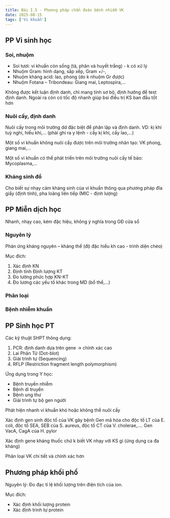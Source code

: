 ```yaml
---
title: Bài I.5 - Phương pháp chẩn đoán bệnh nhiễm VK
date: 2025-08-15
tags: ['Vi khuẩn']
---
```


## PP Vi sinh học

### Soi, nhuộm

- Soi tươi: vi khuẩn còn sống (tả, phân và huyết trắng) - k có xử lý
- Nhuộm Gram: hình dạng, sắp xếp, Gram +/-,
- Nhuộm kháng acid: lao, phong (do k nhuộm Gr được)
- Nhuộm Fotana – Tribondeau: Giang mai, Leptospira,…

Không được kết luận định danh, chỉ mang tính sơ bộ, định hướng để test định danh. Ngoài ra còn có tốc độ nhanh giúp bsi điều trị KS ban đầu tốt hơn

### Nuôi cấy, định danh

Nuôi cấy trong môi trường dd đặc biệt để phân lập và định danh. VD: kị khí tuỳ nghi, hiếu khí,... (phải ghi ra y lệnh - cấy kị khí, cấy lao,...)

Một số vi khuẩn không nuôi cấy được trên môi trường nhân tạo: VK phong, giang mai,…

Một số vi khuẩn có thể phát triển trên môi trường nuôi cấy tế bào: Mycoplasma,…

### Kháng sinh đồ

Cho biết sự nhạy cảm kháng sinh của vi khuẩn thông qua phương pháp đĩa giấy (định tính), pha loãng liên tiếp (MIC - định lượng)

## PP Miễn dịch học

Nhanh, nhạy cao, kém đặc hiệu, không ý nghĩa trong GĐ cửa sổ

### Nguyên lý

Phản ứng kháng nguyên – kháng thể (độ đặc hiểu kh cao - trình diện chéo)

Mục đích:

1. Xác định KN
2. Định tính
   Định lượng KT
3. Đo lường phức hợp KN-KT
4. Đo lương các yếu tố khác trong MD (bổ thể,…)

### Phân loại

### Bệnh nhiễm khuẩn

## PP Sinh học PT

Các kỹ thuật SHPT thông dụng:

1. PCR: định danh dựa trên gene → chính xác cao
2. Lai Phân Tử (Dot-blot)
3. Giải trình tự (Sequencing)
4. RFLP (Restriction fragment length polymorphism)

Ứng dụng trong Y học:

- Bệnh truyền nhiễm
- Bệnh di truyền
- Bệnh ung thư
- Giải trình tự bộ gen người

Phát hiện nhanh vi khuẩn khó hoặc không thể nuôi cấy

Xác định gen sinh độc tố của VK gây bệnh
Gen mã hóa cho độc tố LT của E. coli, độc tố SEA, SEB của S.
aureus, độc tố CT của V. cholerae,….
Gen VacA, CagA của H. pylor

Xác định gene kháng thuốc chứ k biết VK nhạy với KS gì (ứng dụng ca đa kháng)

Phân loại VK chi tiết và chính xác hơn

## Phương pháp khối phổ

Nguyên lý:
Đo đạc tỉ lệ khối lượng trên điện tích của ion.

Mục đích:

- Xác định khối lượng protein
- Xác định trình tự protein
